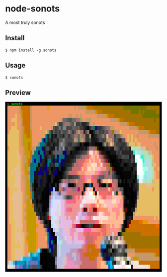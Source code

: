 # node-sonots
A most truly sonots

## Install
```
$ npm install -g sonots
```

## Usage
```
$ sonots
```

## Preview
![ss](img/ss.png)
